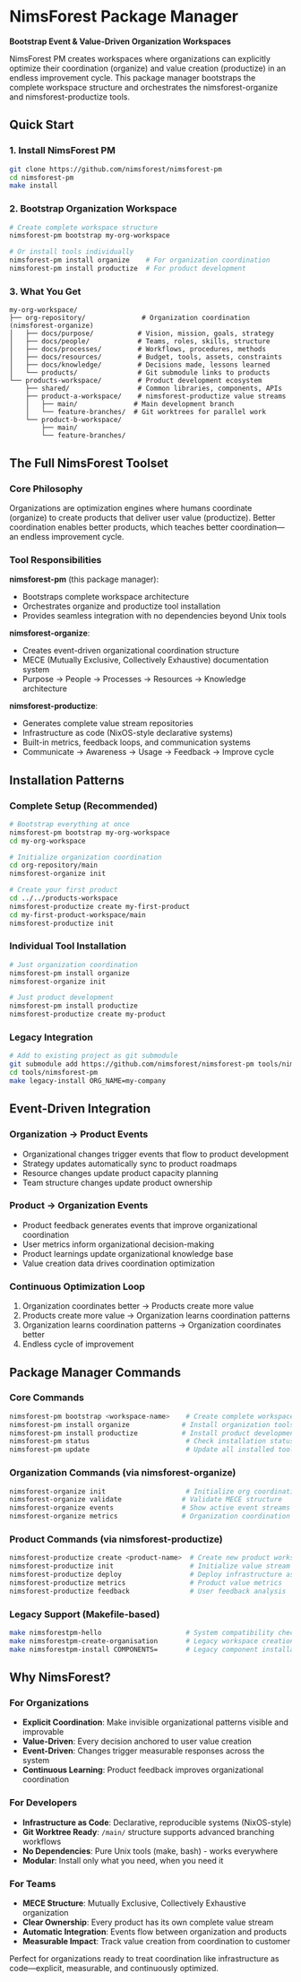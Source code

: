 # NimsForest Package Manager

**Bootstrap Event & Value-Driven Organization Workspaces**

NimsForest PM creates workspaces where organizations can explicitly optimize their coordination (organize) and value creation (productize) in an endless improvement cycle. This package manager bootstraps the complete workspace structure and orchestrates the nimsforest-organize and nimsforest-productize tools.

## Quick Start

### 1. Install NimsForest PM
```bash
git clone https://github.com/nimsforest/nimsforest-pm
cd nimsforest-pm
make install
```

### 2. Bootstrap Organization Workspace
```bash
# Create complete workspace structure
nimsforest-pm bootstrap my-org-workspace

# Or install tools individually  
nimsforest-pm install organize    # For organization coordination
nimsforest-pm install productize  # For product development
```

### 3. What You Get
```
my-org-workspace/
├── org-repository/              # Organization coordination (nimsforest-organize)
│   ├── docs/purpose/           # Vision, mission, goals, strategy
│   ├── docs/people/            # Teams, roles, skills, structure
│   ├── docs/processes/         # Workflows, procedures, methods
│   ├── docs/resources/         # Budget, tools, assets, constraints
│   ├── docs/knowledge/         # Decisions made, lessons learned
│   └── products/               # Git submodule links to products
└── products-workspace/         # Product development ecosystem
    ├── shared/                 # Common libraries, components, APIs
    ├── product-a-workspace/    # nimsforest-productize value streams
    │   ├── main/              # Main development branch
    │   └── feature-branches/  # Git worktrees for parallel work
    └── product-b-workspace/
        ├── main/
        └── feature-branches/
```

## The Full NimsForest Toolset

### Core Philosophy
Organizations are optimization engines where humans coordinate (organize) to create products that deliver user value (productize). Better coordination enables better products, which teaches better coordination—an endless improvement cycle.

### Tool Responsibilities

**nimsforest-pm** (this package manager):
- Bootstraps complete workspace architecture
- Orchestrates organize and productize tool installation
- Provides seamless integration with no dependencies beyond Unix tools

**nimsforest-organize**:
- Creates event-driven organizational coordination structure
- MECE (Mutually Exclusive, Collectively Exhaustive) documentation system
- Purpose → People → Processes → Resources → Knowledge architecture

**nimsforest-productize**:
- Generates complete value stream repositories
- Infrastructure as code (NixOS-style declarative systems)  
- Built-in metrics, feedback loops, and communication systems
- Communicate → Awareness → Usage → Feedback → Improve cycle

## Installation Patterns

### Complete Setup (Recommended)
```bash
# Bootstrap everything at once
nimsforest-pm bootstrap my-org-workspace
cd my-org-workspace

# Initialize organization coordination
cd org-repository/main
nimsforest-organize init

# Create your first product
cd ../../products-workspace
nimsforest-productize create my-first-product
cd my-first-product-workspace/main
nimsforest-productize init
```

### Individual Tool Installation
```bash
# Just organization coordination
nimsforest-pm install organize
nimsforest-organize init

# Just product development  
nimsforest-pm install productize
nimsforest-productize create my-product
```

### Legacy Integration
```bash
# Add to existing project as git submodule
git submodule add https://github.com/nimsforest/nimsforest-pm tools/nimsforest-pm
cd tools/nimsforest-pm
make legacy-install ORG_NAME=my-company
```

## Event-Driven Integration

### Organization → Product Events
- Organizational changes trigger events that flow to product development
- Strategy updates automatically sync to product roadmaps
- Resource changes update product capacity planning
- Team structure changes update product ownership

### Product → Organization Events  
- Product feedback generates events that improve organizational coordination
- User metrics inform organizational decision-making
- Product learnings update organizational knowledge base
- Value creation data drives coordination optimization

### Continuous Optimization Loop
1. Organization coordinates better → Products create more value
2. Products create more value → Organization learns coordination patterns  
3. Organization learns coordination patterns → Organization coordinates better
4. Endless cycle of improvement

## Package Manager Commands

### Core Commands
```bash
nimsforest-pm bootstrap <workspace-name>    # Create complete workspace
nimsforest-pm install organize             # Install organization tools
nimsforest-pm install productize           # Install product development tools
nimsforest-pm status                        # Check installation status
nimsforest-pm update                        # Update all installed tools
```

### Organization Commands (via nimsforest-organize)
```bash
nimsforest-organize init                    # Initialize org coordination structure
nimsforest-organize validate               # Validate MECE structure
nimsforest-organize events                 # Show active event streams
nimsforest-organize metrics                # Organization coordination metrics
```

### Product Commands (via nimsforest-productize)
```bash
nimsforest-productize create <product-name>  # Create new product workspace
nimsforest-productize init                   # Initialize value stream structure  
nimsforest-productize deploy                 # Deploy infrastructure as code
nimsforest-productize metrics                # Product value metrics
nimsforest-productize feedback               # User feedback analysis
```

### Legacy Support (Makefile-based)
```bash
make nimsforestpm-hello                     # System compatibility check
make nimsforestpm-create-organisation       # Legacy workspace creation
make nimsforestpm-install COMPONENTS=       # Legacy component installation
```

## Why NimsForest?

### For Organizations
- **Explicit Coordination**: Make invisible organizational patterns visible and improvable
- **Value-Driven**: Every decision anchored to user value creation
- **Event-Driven**: Changes trigger measurable responses across the system
- **Continuous Learning**: Product feedback improves organizational coordination

### For Developers
- **Infrastructure as Code**: Declarative, reproducible systems (NixOS-style)
- **Git Worktree Ready**: `/main/` structure supports advanced branching workflows
- **No Dependencies**: Pure Unix tools (make, bash) - works everywhere
- **Modular**: Install only what you need, when you need it

### For Teams
- **MECE Structure**: Mutually Exclusive, Collectively Exhaustive organization
- **Clear Ownership**: Every product has its own complete value stream
- **Automatic Integration**: Events flow between organization and products
- **Measurable Impact**: Track value creation from coordination to customer

Perfect for organizations ready to treat coordination like infrastructure as code—explicit, measurable, and continuously optimized.